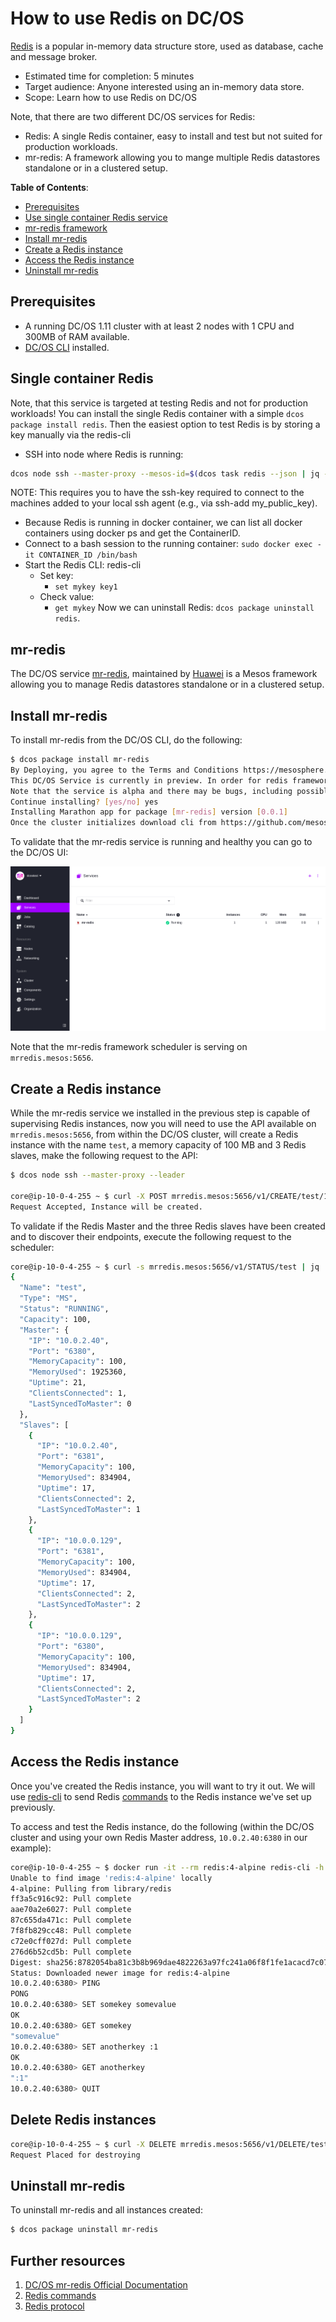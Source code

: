 # How to use Redis on DC/OS

[Redis](http://redis.io/) is a popular in-memory data structure store, used as database, cache and message broker.

- Estimated time for completion: 5 minutes
- Target audience: Anyone interested using an in-memory data store.
- Scope: Learn how to use Redis on DC/OS

Note, that there are two different DC/OS services for Redis:
- Redis: A single Redis container, easy to install and test but not suited for production workloads.
- mr-redis: A framework allowing you to mange multiple Redis datastores standalone or in a clustered setup.

**Table of Contents**:


- [Prerequisites](#prerequisites)
- [Use single container Redis service](#single-container-redis)
- [mr-redis framework](#mr-redis)
- [Install mr-redis](#install-mr-redis)
- [Create a Redis instance](#create-a-redis-instance)
- [Access the Redis instance](##access-the-redis-instance)
- [Uninstall mr-redis](#uninstall-mr-redis)

## Prerequisites

- A running DC/OS 1.11 cluster with at least 2 nodes with 1 CPU and 300MB of RAM available.
- [DC/OS CLI](https://docs.mesosphere.com/1.11/cli/install/) installed.

## Single container Redis
Note, that this service is targeted at testing Redis and not for production workloads!
You can install the single Redis container with a simple `dcos package install redis`.
Then the easiest option to test Redis is by storing a key manually via the redis-cli
- SSH into node where Redis is running: 
``` bash 
dcos node ssh --master-proxy --mesos-id=$(dcos task redis --json | jq -r '.[] | .slave_id')
```
NOTE: This requires you to have the ssh-key required to connect to the machines added to your local ssh agent (e.g., via ssh-add my_public_key).
- Because Redis is running in docker container, we can list all docker containers using docker ps and get the ContainerID.
- Connect to a bash session to the running container: `sudo docker exec -it CONTAINER_ID /bin/bash`
- Start the Redis CLI: redis-cli
  - Set key:
    - `set mykey key1`
  - Check value: 
    - `get mykey`
Now we can uninstall Redis: `dcos package uninstall redis`.

##  mr-redis
The DC/OS service [mr-redis](https://github.com/mesos/mr-redis), maintained by [Huawei](http://www.huawei.com/en/)
is a Mesos framework allowing you to manage Redis datastores standalone or in a clustered setup.

## Install mr-redis

To install mr-redis from the DC/OS CLI, do the following:

```bash
$ dcos package install mr-redis
By Deploying, you agree to the Terms and Conditions https://mesosphere.com/catalog-terms-conditions/#community-services
This DC/OS Service is currently in preview. In order for redis framework to start successfully it requires atleast 1 CPU and 128MB of RAM including ports.
Note that the service is alpha and there may be bugs, including possible data loss, incomplete features, incorrect documentation or other discrepancies.
Continue installing? [yes/no] yes
Installing Marathon app for package [mr-redis] version [0.0.1]
Once the cluster initializes download cli from https://github.com/mesos/mr-redis/releases/download/v0.01-alpha/mrr and follow the instructions in github.com/mesos/mr-redis README on how to initialize the cli, you could also use the REST api's directly to create redis instances
```
To validate that the mr-redis service is running and healthy you can go to the DC/OS UI:

![Services](img/services.png)

Note that the mr-redis framework scheduler is serving on `mrredis.mesos:5656`.

## Create a Redis instance


While the mr-redis service we installed in the previous step is capable of supervising Redis instances, now you will need to use the API available on `mrredis.mesos:5656`, from within the DC/OS cluster, will create a Redis instance with the name `test`, a memory capacity of 100 MB and 3 Redis slaves, make the following request to the API:

```bash
$ dcos node ssh --master-proxy --leader

core@ip-10-0-4-255 ~ $ curl -X POST mrredis.mesos:5656/v1/CREATE/test/100/1/3
Request Accepted, Instance will be created. 
```

To validate if the Redis Master and the three Redis slaves have been created and to discover their endpoints, execute the following request to the scheduler:

```bash
core@ip-10-0-4-255 ~ $ curl -s mrredis.mesos:5656/v1/STATUS/test | jq .
{
  "Name": "test",
  "Type": "MS",
  "Status": "RUNNING",
  "Capacity": 100,
  "Master": {
    "IP": "10.0.2.40",
    "Port": "6380",
    "MemoryCapacity": 100,
    "MemoryUsed": 1925360,
    "Uptime": 21,
    "ClientsConnected": 1,
    "LastSyncedToMaster": 0
  },
  "Slaves": [
    {
      "IP": "10.0.2.40",
      "Port": "6381",
      "MemoryCapacity": 100,
      "MemoryUsed": 834904,
      "Uptime": 17,
      "ClientsConnected": 2,
      "LastSyncedToMaster": 1
    },
    {
      "IP": "10.0.0.129",
      "Port": "6381",
      "MemoryCapacity": 100,
      "MemoryUsed": 834904,
      "Uptime": 17,
      "ClientsConnected": 2,
      "LastSyncedToMaster": 2
    },
    {
      "IP": "10.0.0.129",
      "Port": "6380",
      "MemoryCapacity": 100,
      "MemoryUsed": 834904,
      "Uptime": 17,
      "ClientsConnected": 2,
      "LastSyncedToMaster": 2
    }
  ]
}
```

## Access the Redis instance

Once you've created the Redis instance, you will want to try it out. We will use [redis-cli](https://hub.docker.com/_/redis/) to send Redis [commands](http://redis.io/commands) to the Redis instance we've set up previously.

To access and test the Redis instance, do the following (within the DC/OS cluster and using your own Redis Master address, `10.0.2.40:6380` in our example):

```bash
core@ip-10-0-4-255 ~ $ docker run -it --rm redis:4-alpine redis-cli -h 10.0.2.40 -p 6380
Unable to find image 'redis:4-alpine' locally
4-alpine: Pulling from library/redis
ff3a5c916c92: Pull complete 
aae70a2e6027: Pull complete 
87c655da471c: Pull complete 
7f8fb829cc48: Pull complete 
c72e0cff027d: Pull complete 
276d6b52cd5b: Pull complete 
Digest: sha256:8782054ba81c3b8b969dae4822263a97fc241a06f8f1fe1acacd7c077ec60831
Status: Downloaded newer image for redis:4-alpine
10.0.2.40:6380> PING
PONG
10.0.2.40:6380> SET somekey somevalue
OK
10.0.2.40:6380> GET somekey
"somevalue"
10.0.2.40:6380> SET anotherkey :1
OK
10.0.2.40:6380> GET anotherkey
":1"
10.0.2.40:6380> QUIT
```

## Delete Redis instances

```bash
core@ip-10-0-4-255 ~ $ curl -X DELETE mrredis.mesos:5656/v1/DELETE/test
Request Placed for destroying
```

## Uninstall mr-redis

To uninstall mr-redis and all instances created:

```bash
$ dcos package uninstall mr-redis
```

## Further resources

1. [DC/OS mr-redis Official Documentation](https://github.com/mesos/mr-redis)
2. [Redis commands](http://redis.io/commands)
3. [Redis protocol](http://redis.io/topics/protocol)
